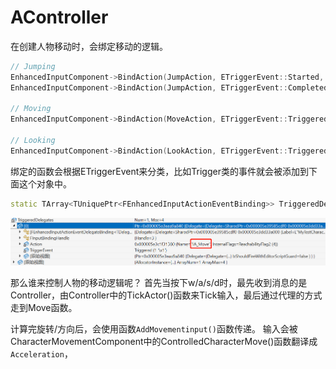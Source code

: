 # AController

在创建人物移动时，会绑定移动的逻辑。
```c++
// Jumping
EnhancedInputComponent->BindAction(JumpAction, ETriggerEvent::Started, this, &ACharacter::Jump);
EnhancedInputComponent->BindAction(JumpAction, ETriggerEvent::Completed, this, &ACharacter::StopJumping);

// Moving
EnhancedInputComponent->BindAction(MoveAction, ETriggerEvent::Triggered, this, &ATestCharacter::Move);

// Looking
EnhancedInputComponent->BindAction(LookAction, ETriggerEvent::Triggered, this, &ATestCharacter::Look);
```

绑定的函数会根据ETriggerEvent来分类，比如Trigger类的事件就会被添加到下面这个对象中。
```c++
static TArray<TUniquePtr<FEnhancedInputActionEventBinding>> TriggeredDelegates;
```

![image-20240810150505190](./assets/image-20240810150505190.png)

那么谁来控制人物的移动逻辑呢？
首先当按下w/a/s/d时，最先收到消息的是Controller，由Controller中的TickActor()函数来Tick输入，最后通过代理的方式走到Move函数。

计算完旋转/方向后，会使用函数`AddMovementinput()`函数传递。
输入会被CharacterMovementComponent中的ControlledCharacterMove()函数翻译成`Acceleration`，
